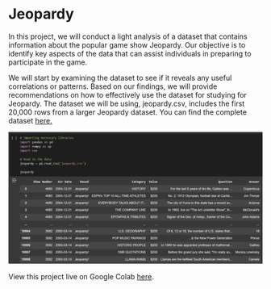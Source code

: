 # Jeopardy

In this project, we will conduct a light analysis of a dataset that contains information about the popular game show Jeopardy. Our objective is to identify key aspects of the data that can assist individuals in preparing to participate in the game.

We will start by examining the dataset to see if it reveals any useful correlations or patterns. Based on our findings, we will provide recommendations on how to effectively use the dataset for studying for Jeopardy. The dataset we will be using, jeopardy.csv, includes the first 20,000 rows from a larger Jeopardy dataset. You can find the complete dataset [here.](https://www.reddit.com/r/datasets/comments/1uyd0t/200000_jeopardy_questions_in_a_json_file/?rdt=44838)

[![Jeopardy Project](jeopardy_project.png)](https://colab.research.google.com/drive/1PlFawh2ZPShAQDQRAgXDJDF6g72-rRPU?usp=sharing)

View this project live on Google Colab [here](https://colab.research.google.com/drive/1PlFawh2ZPShAQDQRAgXDJDF6g72-rRPU?usp=sharing).
